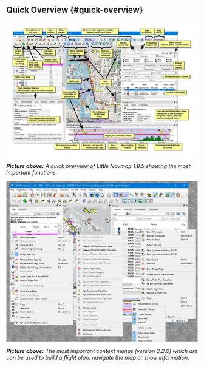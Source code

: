 ## Quick Overview {#quick-overview}

![Little Navmap Overview](../images/overview.jpg "Little Navmap Overview")

_**Picture above:** A quick overview of Little Navmap 1.8.5 showing the most important functions._

![Little Navmap Context Menus](../images/contextmenus.jpg "Little Navmap Context Menus")

_**Picture above:** The most important context menus \(version 2.2.0\) which are can be used to 
build a flight plan, navigate the map or show information._
